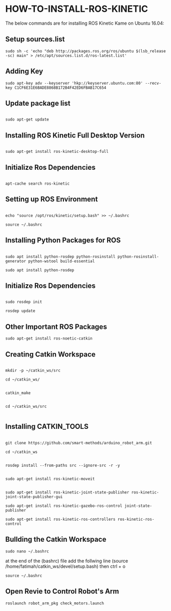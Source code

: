 HOW-TO-INSTALL-ROS-KINETIC
===============


The below commands are for installing ROS Kinetic Kame on Ubuntu 16.04:

Setup sources.list
-----
```shell 
sudo sh -c 'echo "deb http://packages.ros.org/ros/ubuntu $(lsb_release -sc) main" > /etc/apt/sources.list.d/ros-latest.list'
```
Adding Key
-----
```shell 
sudo apt-key adv --keyserver 'hkp://keyserver.ubuntu.com:80' --recv-key C1CF6E31E6BADE8868B172B4F42ED6FBAB17C654
```
Update package list
-----
```shell 

sudo apt-get update

```
Installing ROS Kinetic Full Desktop Version
-----
```shell 

sudo apt-get install ros-kinetic-desktop-full

```
Initialize Ros Dependencies
-----
```shell 

apt-cache search ros-kinetic

```
Setting up ROS Environment
-----
```shell 

echo "source /opt/ros/kinetic/setup.bash" >> ~/.bashrc

```
```shell 
source ~/.bashrc

```
Installing Python Packages for ROS
-----
```shell 

sudo apt install python-rosdep python-rosinstall python-rosinstall-generator python-wstool build-essential

```
```shell 
sudo apt install python-rosdep

```
Initialize Ros Dependencies
-----
```shell 

sudo rosdep init

```
```shell 
rosdep update

```
Other Important ROS Packages
-----
```shell 
sudo apt-get install ros-noetic-catkin

```
Creating Catkin Workspace
-----
```shell 

mkdir -p ~/catkin_ws/src

```
```shell 
cd ~/catkin_ws/

```
```shell 

catkin_make

```
```shell 

cd ~/catkin_ws/src


```
Installing CATKIN_TOOLS
-----
```shell 

git clone https://github.com/smart-methods/arduino_robot_arm.git 

```
```shell 
cd ~/catkin_ws

```
```shell 

rosdep install --from-paths src --ignore-src -r -y

```
```shell 

sudo apt-get install ros-kinetic-moveit


```
```shell 
sudo apt-get install ros-kinetic-joint-state-publisher ros-kinetic-joint-state-publisher-gui
```
```shell 
sudo apt-get install ros-kinetic-gazebo-ros-control joint-state-publisher
```
```shell 
sudo apt-get install ros-kinetic-ros-controllers ros-kinetic-ros-control
```
Bullding the Catkin Workspace
-----
```shell 
sudo nano ~/.bashrc

```
at the end of the (bashrc) file add the follwing line
(source /home/fatimah/catkin_ws/devel/setup.bash)
then 
ctrl + o
```shell 
source ~/.bashrc

```
Open Revie to Control Robot's Arm
-----
```shell 
roslaunch robot_arm_pkg check_motors.launch

```
